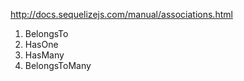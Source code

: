 http://docs.sequelizejs.com/manual/associations.html

1. BelongsTo
2. HasOne
3. HasMany
4. BelongsToMany

